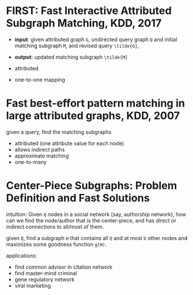# FIRST: Fast Interactive Attributed Subgraph Matching, KDD, 2017

- **input**: given attributed graph `G`, undirected query graph `Q` and initial matching subgraph `M`, and revised query `\tilde{G}`, 
- **output**: updated matching subgraph `\tilde{M}`

- attributed
- one-to-one mapping


# Fast best-effort pattern matching in large attributed graphs, KDD, 2007

given a query, find the matching subgraphs

- attributed (one attribute value for each node)
- allows indirect paths
- approximate matching
- one-to-many

# Center-Piece Subgraphs: Problem Definition and Fast Solutions

intuition: Given `Q` nodes in a social  network (say,  authorship  network), how can we find the node/author that is the center-piece, and has direct or indirect connections to all/most of them. 


given `Q`, find a subgraph `H` that contains all `Q` and at most `b` other nodes and maximizes some goodness function `g(H)`. 

applications:

- find common advisor in citation network
- find master-mind criminal
- gene regulatory network
- viral marketing

# 